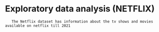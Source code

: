 # Exploratory data analysis (NETFLIX)
       The Netflix dataset has information about the tv shows and movies available on netflix till 2021
